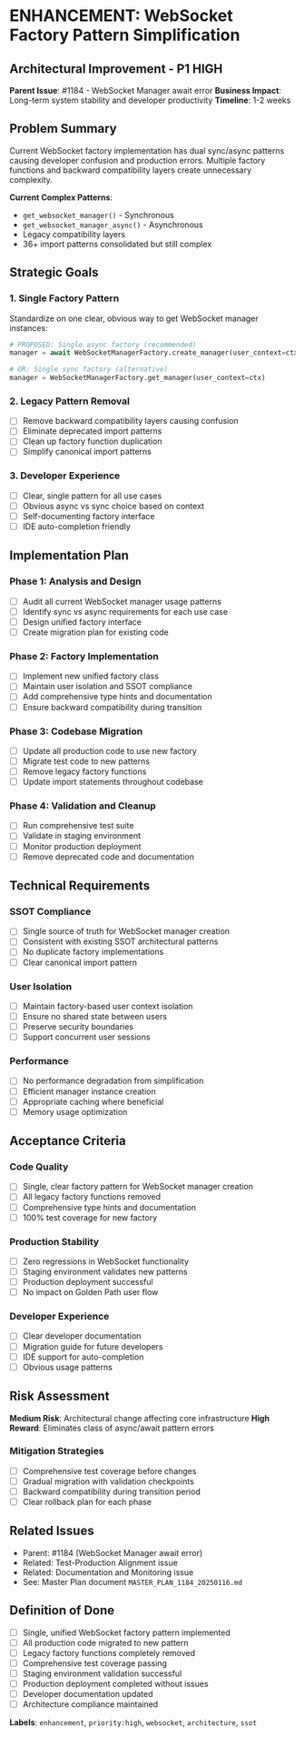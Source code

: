 # ENHANCEMENT: WebSocket Factory Pattern Simplification

## Architectural Improvement - P1 HIGH

**Parent Issue**: #1184 - WebSocket Manager await error
**Business Impact**: Long-term system stability and developer productivity
**Timeline**: 1-2 weeks

## Problem Summary

Current WebSocket factory implementation has dual sync/async patterns causing developer confusion and production errors. Multiple factory functions and backward compatibility layers create unnecessary complexity.

**Current Complex Patterns**:
- `get_websocket_manager()` - Synchronous
- `get_websocket_manager_async()` - Asynchronous
- Legacy compatibility layers
- 36+ import patterns consolidated but still complex

## Strategic Goals

### 1. Single Factory Pattern
Standardize on one clear, obvious way to get WebSocket manager instances:

```python
# PROPOSED: Single async factory (recommended)
manager = await WebSocketManagerFactory.create_manager(user_context=ctx)

# OR: Single sync factory (alternative)
manager = WebSocketManagerFactory.get_manager(user_context=ctx)
```

### 2. Legacy Pattern Removal
- [ ] Remove backward compatibility layers causing confusion
- [ ] Eliminate deprecated import patterns
- [ ] Clean up factory function duplication
- [ ] Simplify canonical import patterns

### 3. Developer Experience
- [ ] Clear, single pattern for all use cases
- [ ] Obvious async vs sync choice based on context
- [ ] Self-documenting factory interface
- [ ] IDE auto-completion friendly

## Implementation Plan

### Phase 1: Analysis and Design
- [ ] Audit all current WebSocket manager usage patterns
- [ ] Identify sync vs async requirements for each use case
- [ ] Design unified factory interface
- [ ] Create migration plan for existing code

### Phase 2: Factory Implementation
- [ ] Implement new unified factory class
- [ ] Maintain user isolation and SSOT compliance
- [ ] Add comprehensive type hints and documentation
- [ ] Ensure backward compatibility during transition

### Phase 3: Codebase Migration
- [ ] Update all production code to use new factory
- [ ] Migrate test code to new patterns
- [ ] Remove legacy factory functions
- [ ] Update import statements throughout codebase

### Phase 4: Validation and Cleanup
- [ ] Run comprehensive test suite
- [ ] Validate in staging environment
- [ ] Monitor production deployment
- [ ] Remove deprecated code and documentation

## Technical Requirements

### SSOT Compliance
- [ ] Single source of truth for WebSocket manager creation
- [ ] Consistent with existing SSOT architectural patterns
- [ ] No duplicate factory implementations
- [ ] Clear canonical import pattern

### User Isolation
- [ ] Maintain factory-based user context isolation
- [ ] Ensure no shared state between users
- [ ] Preserve security boundaries
- [ ] Support concurrent user sessions

### Performance
- [ ] No performance degradation from simplification
- [ ] Efficient manager instance creation
- [ ] Appropriate caching where beneficial
- [ ] Memory usage optimization

## Acceptance Criteria

### Code Quality
- [ ] Single, clear factory pattern for WebSocket manager creation
- [ ] All legacy factory functions removed
- [ ] Comprehensive type hints and documentation
- [ ] 100% test coverage for new factory

### Production Stability
- [ ] Zero regressions in WebSocket functionality
- [ ] Staging environment validates new patterns
- [ ] Production deployment successful
- [ ] No impact on Golden Path user flow

### Developer Experience
- [ ] Clear developer documentation
- [ ] Migration guide for future developers
- [ ] IDE support for auto-completion
- [ ] Obvious usage patterns

## Risk Assessment

**Medium Risk**: Architectural change affecting core infrastructure
**High Reward**: Eliminates class of async/await pattern errors

### Mitigation Strategies
- [ ] Comprehensive test coverage before changes
- [ ] Gradual migration with validation checkpoints
- [ ] Backward compatibility during transition period
- [ ] Clear rollback plan for each phase

## Related Issues

- Parent: #1184 (WebSocket Manager await error)
- Related: Test-Production Alignment issue
- Related: Documentation and Monitoring issue
- See: Master Plan document `MASTER_PLAN_1184_20250116.md`

## Definition of Done

- [ ] Single, unified WebSocket factory pattern implemented
- [ ] All production code migrated to new pattern
- [ ] Legacy factory functions completely removed
- [ ] Comprehensive test coverage passing
- [ ] Staging environment validation successful
- [ ] Production deployment completed without issues
- [ ] Developer documentation updated
- [ ] Architecture compliance maintained

**Labels**: `enhancement`, `priority:high`, `websocket`, `architecture`, `ssot`